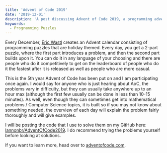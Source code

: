 ```yaml
---
title: 'Advent of Code 2019'
date: '2019-12-01'
description: 'A post discussing Advent of Code 2019, a programming advent calendar with daily programming puzzles'
keywords:
  - Programming Puzzles
---
```


Every December, [Eric Wastl](https://twitter.com/ericwastl) creates an Advent calendar consisting of programming puzzles that are holiday themed. Every day, you get a 2-part puzzle, where the first part introduces a problem, and then the second part builds upon it. You can do it in any language of your choosing and there are people who do it competitively to get on the leaderboard of people who do it the fastest after it is released as well as people who are more casual.

This is the 5th year Advent of Code has been put on and I am participating once again. I would say for anyone who is just hearing about AoC, the problems vary in difficulty, but they can usually take anywhere up to an hour max (although the first few usually can be done in less than 10-15 minutes). As well, even though they can sometimes get into mathematical problems / Computer Science topics, it is built so if you may not know about something needed, the overview of each day will explain the problem fairly thoroughly and will give examples.

I will be posting the code that I use to solve them on my GitHub here: [lannonbr/AdventOfCode2019](https://github.com/lannonbr/AdventOfCode2019). I do recommend trying the problems yourself before looking at solutions.

If you want to learn more, head over to [adventofcode.com](https://adventofcode.com/).
